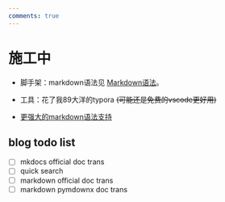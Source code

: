 ```yaml
---
comments: true
---
```



# 施工中
- 脚手架：markdown语法见 [Markdown语法](https://markdown.com.cn)。


- 工具：花了我89大洋的typora ~~(可能还是免费的vscode更好用)~~

- [更强大的markdown语法支持](https://squidfunk.github.io/mkdocs-material/setup/extensions/python-markdown-extensions/#arithmatex-docsjavascriptsmathjaxjs)


## blog todo list
- [ ] mkdocs official doc trans
- [ ] quick search
- [ ] markdown official doc trans
- [ ] markdown pymdownx doc trans
